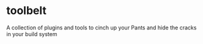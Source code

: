 # toolbelt
A collection of plugins and tools to cinch up your Pants and hide the cracks in your build system
